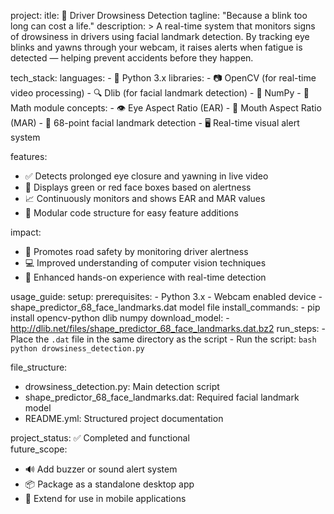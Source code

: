 project:
  itle: 🛑 Driver Drowsiness Detection
  tagline: "Because a blink too long can cost a life."
  description: >
    A real-time system that monitors signs of drowsiness in drivers using facial landmark detection. 
    By tracking eye blinks and yawns through your webcam, it raises alerts when fatigue is detected — helping prevent accidents before they happen.

tech_stack:
  languages:
    - 🐍 Python 3.x
  libraries:
    - 📷 OpenCV (for real-time video processing)
    - 🔍 Dlib (for facial landmark detection)
    - 🧮 NumPy
    - 📐 Math module
  concepts:
    - 👁️ Eye Aspect Ratio (EAR)
    - 👄 Mouth Aspect Ratio (MAR)
    - 🧠 68-point facial landmark detection
    - 🖥️ Real-time visual alert system

features:
  - ✅ Detects prolonged eye closure and yawning in live video
  - 🎯 Displays green or red face boxes based on alertness
  - 📈 Continuously monitors and shows EAR and MAR values
  - 🧩 Modular code structure for easy feature additions

impact:
  - 🚗 Promotes road safety by monitoring driver alertness
  - 💻 Improved understanding of computer vision techniques
  - 🧠 Enhanced hands-on experience with real-time detection

usage_guide:
  setup:
    prerequisites:
      - Python 3.x
      - Webcam enabled device
      - shape_predictor_68_face_landmarks.dat model file
    install_commands:
      - pip install opencv-python dlib numpy
    download_model:
      - http://dlib.net/files/shape_predictor_68_face_landmarks.dat.bz2
  run_steps:
    - Place the `.dat` file in the same directory as the script
    - Run the script:
      ```bash
      python drowsiness_detection.py
      ```

file_structure:
  - drowsiness_detection.py: Main detection script
  - shape_predictor_68_face_landmarks.dat: Required facial landmark model
  - README.yml: Structured project documentation

project_status: ✅ Completed and functional  
future_scope:
  - 🔊 Add buzzer or sound alert system
  - 📦 Package as a standalone desktop app
  - 📱 Extend for use in mobile applications


